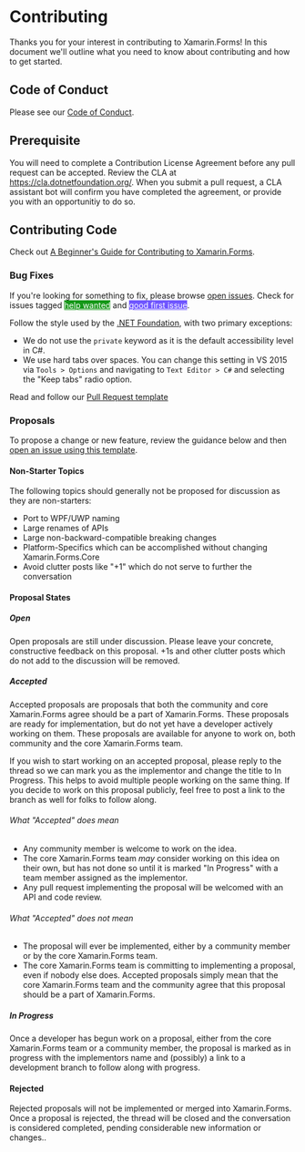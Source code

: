 # Contributing

Thanks you for your interest in contributing to Xamarin.Forms! In this document we'll outline what you need to know about contributing and how to get started.

## Code of Conduct

Please see our [Code of Conduct](CODE_OF_CONDUCT.md).

## Prerequisite

You will need to complete a Contribution License Agreement before any pull request can be accepted. Review the CLA at https://cla.dotnetfoundation.org/. When you submit a pull request, a CLA assistant bot will confirm you have completed the agreement, or provide you with an opportunitiy to do so.

## Contributing Code

Check out [A Beginner's Guide for Contributing to Xamarin.Forms](https://blog.xamarin.com/xamarin/beginners-guide-contributing-xamarin-forms/).

### Bug Fixes

If you're looking for something to fix, please browse [open issues](https://github.com/xamarin/Xamarin.Forms/issues). Check for issues tagged <a href="https://github.com/xamarin/Xamarin.Forms/issues?q=is%3Aissue+is%3Aopen+label%3A%22help+wanted%22" class="label v-align-text-top labelstyle-159818 linked-labelstyle-159818" data-ga-click="Maintainer label education banner, dismiss, repository_nwo:xamarin/Xamarin.Forms; context:issues; label_name:help wanted; public:true; repo_has_help_wanted_label:true; repo_has_good_first_issue_label:false; shows_go_to_labels:true" data-octo-click="maintainer_label_education" data-octo-dimensions="action:click_label,actor_id:41873,user_id:790012,repository_id:54213490,repository_nwo:xamarin/Xamarin.Forms,context:issues,label_name:help wanted,public:true,repo_has_help_wanted_label:true,repo_has_good_first_issue_label:false,shows_go_to_labels:true" style="background-color: #159818; color: #fff" title="Label: help wanted">help wanted</a> and <a href="https://github.com/xamarin/Xamarin.Forms/issues?q=is%3Aissue+is%3Aopen+label%3A%22good+first+issue%22" class="label v-align-text-top labelstyle-7057ff linked-labelstyle-7057ff" data-ga-click="Maintainer label education banner, dismiss, repository_nwo:xamarin/Xamarin.Forms; context:issues; label_name:good first issue; public:true; repo_has_help_wanted_label:true; repo_has_good_first_issue_label:false; shows_go_to_labels:true" data-octo-click="maintainer_label_education" data-octo-dimensions="action:click_label,actor_id:41873,user_id:790012,repository_id:54213490,repository_nwo:xamarin/Xamarin.Forms,context:issues,label_name:good first issue,public:true,repo_has_help_wanted_label:true,repo_has_good_first_issue_label:false,shows_go_to_labels:true" style="background-color: #7057ff; color: #fff" title="Label: good first issue">good first issue</a>.

Follow the style used by the [.NET Foundation](https://github.com/dotnet/corefx/blob/master/Documentation/coding-guidelines/coding-style.md), with two primary exceptions:

- We do not use the `private` keyword as it is the default accessibility level in C#.
- We use hard tabs over spaces. You can change this setting in VS 2015 via `Tools > Options` and navigating to `Text Editor > C#` and selecting the "Keep tabs" radio option.

Read and follow our [Pull Request template](https://github.com/xamarin/Xamarin.Forms/blob/master/PULL_REQUEST_TEMPLATE.md)

### Proposals

To propose a change or new feature, review the guidance below and then [open an issue using this template](https://github.com/xamarin/Xamarin.Forms/issues/new?labels=enhancement,proposal-open&body=%23%23Summary%0APlease%20provide%20a%20brief%20summary%20of%20your%20proposal.%20Two%20to%20three%20sentences%20is%20best%20here.%0A%0A%23%23API%20Changes%0A%0AInclude%20a%20list%20of%20all%20API%20changes%2C%20additions%2C%20subtractions%20as%20would%20be%20required%20by%20your%20proposal.%20These%20APIs%20should%20be%20considered%20placeholders%2C%20so%20the%20naming%20is%20not%20as%20important%20as%20getting%20the%20concepts%20correct.%20If%20possible%20you%20should%20include%20some%20%22example%22%20code%20of%20usage%20of%20your%20new%20API.%0A%0Ae.g.%0A%0AIn%20order%20to%20facilitate%20the%20new%20Shiny%20Button%20api%2C%20a%20bool%20is%20added%20to%20the%20Button%20class.%20This%20is%20done%20as%20a%20bool%20because%20it%20is%20simpler%20to%20data%20bind%20and%20other%20reasons...%0A%0A%20%20%20%20var%20button%20%3D%20new%20Button%20()%3B%0A%20%20%20%20button.MakeShiny%20%3D%20true%3B%20%2F%2F%20new%20API%0A%0AThe%20MakeShiny%20API%20works%20even%20if%20the%20button%20is%20already%20visible.%0A%0A%23%23Intended%20Use%20Case%0AProvide%20a%20detailed%20example%20of%20where%20your%20proposal%20would%20be%20used%20and%20for%20what%20purpose.).

#### Non-Starter Topics
The following topics should generally not be proposed for discussion as they are non-starters:

* Port to WPF/UWP naming
* Large renames of APIs
* Large non-backward-compatible breaking changes
* Platform-Specifics which can be accomplished without changing Xamarin.Forms.Core
* Avoid clutter posts like "+1" which do not serve to further the conversation

#### Proposal States
##### Open
Open proposals are still under discussion. Please leave your concrete, constructive feedback on this proposal. +1s and other clutter posts which do not add to the discussion will be removed.

##### Accepted
Accepted proposals are proposals that both the community and core Xamarin.Forms agree should be a part of Xamarin.Forms. These proposals are ready for implementation, but do not yet have a developer actively working on them. These proposals are available for anyone to work on, both community and the core Xamarin.Forms team.

If you wish to start working on an accepted proposal, please reply to the thread so we can mark you as the implementor and change the title to In Progress. This helps to avoid multiple people working on the same thing. If you decide to work on this proposal publicly, feel free to post a link to the branch as well for folks to follow along.

###### What "Accepted" does mean
* Any community member is welcome to work on the idea.
* The core Xamarin.Forms team _may_ consider working on this idea on their own, but has not done so until it is marked "In Progress" with a team member assigned as the implementor.
* Any pull request implementing the proposal will be welcomed with an API and code review.

###### What "Accepted" does not mean
* The proposal will ever be implemented, either by a community member or by the core Xamarin.Forms team.
* The core Xamarin.Forms team is committing to implementing a proposal, even if nobody else does. Accepted proposals simply mean that the core Xamarin.Forms team and the community agree that this proposal should be a part of Xamarin.Forms.

##### In Progress
Once a developer has begun work on a proposal, either from the core Xamarin.Forms team or a community member, the proposal is marked as in progress with the implementors name and (possibly) a link to a development branch to follow along with progress.

#### Rejected
Rejected proposals will not be implemented or merged into Xamarin.Forms. Once a proposal is rejected, the thread will be closed and the conversation is considered completed, pending considerable new information or changes..
